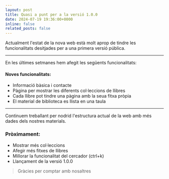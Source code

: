 ```yaml
---
layout: post
title: Quasi a punt per a la versió 1.0.0
date: 2024-07-19 19:36:00+0000
inline: false
related_posts: false
---
```


Actualment l'estat de la nova web està molt aprop de tindre les funcionalitats desitjades per a una primera versió pública.

---

En les últimes setmanes hem afegit les següents funcionalitats:

#### Noves funcionalitats:

<ul>
    <li>Informació bàsica i contacte</li>
    <li>Pàgina per mostrar les diferents col·leccions de llibres</li>
    <li>Cada llibre pot tindre una pàgina amb la seua fitxa pròpia</li>
    <li>El material de biblioteca es llista en una taula</li>
</ul>

---

Continuem treballant per nodrid l'estructura actual de la web amb més dades dels nostres materials.

### Pròximament:

<ul>
    <li>Mostrar més col·leccions</li>
    <li>Afegir més fitxes de llibres</li>
    <li>Millorar la funcionalitat del cercador (ctrl+k)</li>
    <li>Llançament de la versió 1.0.0</li>
</ul>

> Gràcies per comptar amb nosaltres
